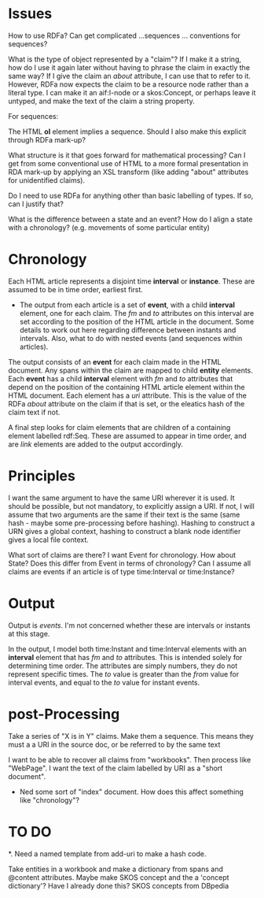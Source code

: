 
# Issues

How to use RDFa?
Can get complicated ...sequences ...
conventions for sequences?


What is the type of object represented by a "claim"? If I make it a string, how do I use it again later without having to phrase the claim in exactly the same way? If I give the claim an *about* attribute, I can use that to refer to it. However, RDFa now expects the claim to be a resource node rather than a literal type. I can make it an aif:I-node or a skos:Concept, or perhaps leave it untyped, and make the text of the claim a string property.

For sequences:

The HTML **ol** element implies a sequence. Should I also make this explicit through RDFa mark-up?

What structure is it that goes forward for mathematical processing? Can I get from some conventional use of HTML to a more formal presentation in RDA mark-up by applying an XSL transform (like adding "about" attributes for unidentified claims).

Do I need to use RDFa for anything other than basic labelling of types. If so, can I justify that?

What is the difference between a state and an event? How do I align a state with a chronology? (e.g. movements of some particular entity)


# Chronology

Each HTML article represents a disjoint time **interval** or **instance**. These are assumed to be in time order, earliest first.

* The output from each article is a set of **event**, with a child **interval** element, one for each claim. The *fm* and *to* attributes on this interval are set according to the position of the HTML article in the document. Some details to work out here regarding difference between instants and intervals. Also, what to do with nested events (and sequences within articles).

The output consists of an **event** for each claim made in the HTML document. Any spans within the claim are mapped to child **entity** elements. Each **event** has a child **interval** element with *fm* and *to* attributes that depend on the position of the containing HTML article element within the HTML document.
Each element has a *uri* attribute. This is the value of the RDFa *about* attribute on the claim if that is set, or the eleatics hash of the claim text if not.

A final step looks for claim elements that are children of a containing element labelled rdf:Seq. These are assumed to appear in time order, and are *link* elements are added to the output accordingly.

# Principles

I want the same argument to have the same URI wherever it is used. It should be possible, but not mandatory, to explicitly assign a URI. If not, I will assume that two arguments are the same if their text is the same (same hash - maybe some pre-processing before hashing). Hashing to construct a URN gives a global context, hashing to construct a blank node identifier gives a local file context.

What sort of claims are there? I want Event for chronology. How about State? Does this differ from Event in terms of chronology? Can I assume all claims are events if an article is of type time:Interval or time:Instance?

# Output

Output is *events*. I'm not concerned whether these are intervals or instants at this stage.

In the output, I model both time:Instant and time:Interval elements with an **interval** element that has *fm* and *to* attributes. This is intended solely for determining time order. The attributes are simply numbers, they do not represent specific times. The *to* value is greater than the *from* value for interval events, and equal to the *to* value for instant events.

# post-Processing

Take a series of "X is in Y" claims. Make them a sequence. This means they must a a URI in the source doc, or be referred to by the same text 

I want to be able to recover all claims from "workbooks". Then process like "WebPage". I want the text of the claim labelled by URI as a "short document".
* Ned some sort of "index" document. How does this affect something like "chronology"?

# TO DO

*. Need a named template from add-uri to make a hash code.

Take entities in a workbook and make a dictionary from spans and @content attributes. Maybe make SKOS concept and the a 'concept dictionary'? Have I already done this?
SKOS concepts from DBpedia
